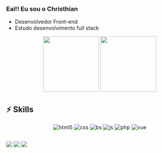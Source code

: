 ### Eai!! Eu sou o Christhian 



- Desenvolvedor Front-end
- Estudo desenvolvimento full stack

<div align="center">
  <img height="150em" src="https://github-readme-stats.vercel.app/api?username=christhiangse&show_icons=true&theme=algolia&include_all_commits=true&count_private=true" style="max-width: 100%;"/>
  <img height="150em" src="https://github-readme-stats.vercel.app/api/top-langs/?username=thiagosousadev&layout=compact&langs_count=7&theme=algolia" style="max-width: 100%;"/>
</div>


<h2>⚡ Skills</h2>
<div align="center">
  <img align="center" alt="html5" src="https://img.shields.io/badge/HTML5-E34F26?style=flat&logo=html5&logoColor=white" />
  <img align="center" alt="css" src="https://img.shields.io/badge/CSS3-1572B6?style=flat&logo=css3&logoColor=white" />
  <img align="center" alt="bs" src="https://img.shields.io/badge/Bootstrap-563D7C?style=flat&logo=bootstrap&logoColor=white" />
  <img align="center" alt="js" src="https://img.shields.io/badge/JavaScript-F7DF1E?style=flat&logo=javascript&logoColor=black" />
  <img align="center" alt="php" src="https://img.shields.io/badge/PHP-777BB4?style=flatlogo=php&logoColor=white" />
  <img align="center" alt="vue" src="https://img.shields.io/badge/Vue.js-35495E?flat&logo=vue.js&logoColor=4FC08D" />
</div>
  
  ##
  
  <div>
  <a href="https://instagram.com/ochristhian_" target="_blank"><img src="https://img.shields.io/badge/-Instagram-%23E4405F?style=for-the-badge&logo=instagram&logoColor=white" target="_blank"></a>
  <a href = "mailto:espindolachristhian@gmail.com"><img src="https://img.shields.io/badge/-Gmail-%23333?style=for-the-badge&logo=gmail&logoColor=white" target="_blank"></a>
  <a href="https://www.linkedin.com/in/christhian-espindola/" target="_blank"><img src="https://img.shields.io/badge/-LinkedIn-%230077B5?style=for-the-badge&logo=linkedin&logoColor=white" target="_blank"></a> 
    
 
 
</div>
